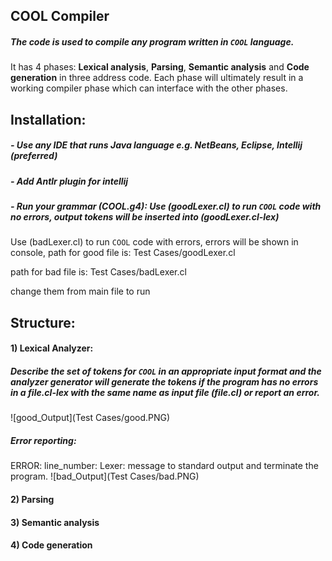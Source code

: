 ## COOL Compiler
##### The code is used to compile any program written in `COOL` language. 
It has 4 phases: **Lexical analysis**, **Parsing**, **Semantic analysis** and **Code generation** in three address code.
Each phase will ultimately result in a working compiler phase which can interface with the other phases.


## Installation:
##### - Use any IDE that runs Java language e.g. NetBeans, Eclipse, Intellij (preferred)
##### - Add Antlr plugin for intellij
##### - Run your grammar (COOL.g4): Use (goodLexer.cl) to run `COOL` code with no errors, output tokens will be inserted into (goodLexer.cl-lex)
Use (badLexer.cl) to run `COOL` code with errors, errors will be shown in console,
  path for good file is: Test Cases/goodLexer.cl
    
  path for bad file is: Test Cases/badLexer.cl


   change them from main file to run

## Structure:
#### **1) Lexical Analyzer:**
##### Describe the set of tokens for `COOL` in an appropriate input format and the analyzer generator will generate the tokens if the program has no errors in a file.cl-lex with the same name as input file (file.cl) or report an error. 
  ![good_Output](Test Cases/good.PNG)
##### *Error reporting:*
ERROR: line_number: Lexer: message to standard output and terminate the program. 
  ![bad_Output](Test Cases/bad.PNG)

#### **2) Parsing**

#### **3) Semantic analysis**

#### **4) Code generation**



